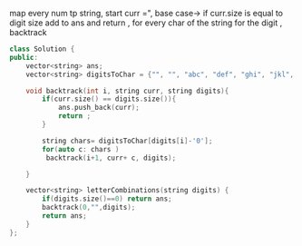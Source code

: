 map every num tp string, start curr =", 
base case-> if curr.size is equal to digit size add to ans and return ,
for every char of the string for the digit , backtrack

```cpp
class Solution {
public:
    vector<string> ans;
    vector<string> digitsToChar = {"", "", "abc", "def", "ghi", "jkl", "mno", "pqrs", "tuv", "wxyz"};

    void backtrack(int i, string curr, string digits){
        if(curr.size() == digits.size()){
            ans.push_back(curr);
            return ;
        }

        string chars= digitsToChar[digits[i]-'0'];
        for(auto c: chars )
         backtrack(i+1, curr+ c, digits);

    }

    vector<string> letterCombinations(string digits) {
        if(digits.size()==0) return ans;
        backtrack(0,"",digits);
        return ans;
    }
};
```